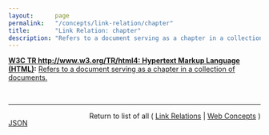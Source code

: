 ```yaml
---
layout:      page
permalink:   "/concepts/link-relation/chapter"
title:       "Link Relation: chapter"
description: "Refers to a document serving as a chapter in a collection of documents."
---
```


**[W3C TR http://www.w3.org/TR/html4: Hypertext Markup Language (HTML)](/specs/W3C/TR/html4 "This specification defines the HyperText Markup Language (HTML), the publishing language of the World Wide Web. This specification defines HTML 4.01, which is a subversion of HTML 4. In addition to the text, multimedia, and hyperlink features of the previous versions of HTML (HTML 3.2 and HTML 2.0), HTML 4 supports more multimedia options, scripting languages, style sheets, better printing facilities, and documents that are more accessible to users with disabilities. HTML 4 also takes great strides towards the internationalization of documents, with the goal of making the Web truly World Wide."):** [Refers to a document serving as a chapter in a collection of documents.](http://www.w3.org/TR/html4/types.html#type-links "Read documentation for Link Relation &#34;chapter&#34;")

<br/>
<hr/>

<p style="float : left"><a href="./chapter.json" title="JSON representing this particular Web Concept value">JSON</a></p>
<p style="text-align: right">Return to list of all ( <a href="../link-relations">Link Relations</a> | <a href="../">Web Concepts</a> )</p>
